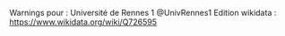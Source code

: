 Warnings pour : Université de Rennes 1 @UnivRennes1
Edition wikidata : https://www.wikidata.org/wiki/Q726595 

